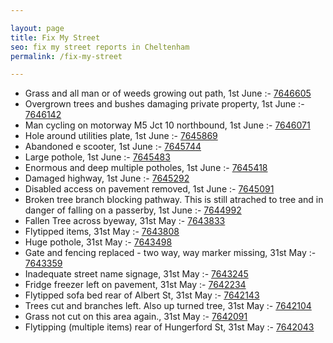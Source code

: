 ```yaml
---

layout: page
title: Fix My Street
seo: fix my street reports in Cheltenham
permalink: /fix-my-street

---
```


<!-- fix_marker starts -->

- Grass and all man or of weeds growing out path, 1st June :- [7646605](https://www.fixmystreet.com/report/7646605)
- Overgrown trees and bushes damaging private property, 1st June :- [7646142](https://www.fixmystreet.com/report/7646142)
- Man cycling on motorway M5 Jct 10 northbound, 1st June :- [7646071](https://www.fixmystreet.com/report/7646071)
- Hole around utilities plate, 1st June :- [7645869](https://www.fixmystreet.com/report/7645869)
- Abandoned e scooter, 1st June :- [7645744](https://www.fixmystreet.com/report/7645744)
- Large pothole, 1st June :- [7645483](https://www.fixmystreet.com/report/7645483)
- Enormous and deep multiple potholes, 1st June :- [7645418](https://www.fixmystreet.com/report/7645418)
- Damaged highway, 1st June :- [7645292](https://www.fixmystreet.com/report/7645292)
- Disabled access on pavement removed, 1st June :- [7645091](https://www.fixmystreet.com/report/7645091)
- Broken tree branch blocking pathway. This is still atrached to tree and in danger of falling on a passerby, 1st June :- [7644992](https://www.fixmystreet.com/report/7644992)
- Fallen Tree across byeway, 31st May :- [7643833](https://www.fixmystreet.com/report/7643833)
- Flytipped items, 31st May :- [7643808](https://www.fixmystreet.com/report/7643808)
- Huge pothole, 31st May :- [7643498](https://www.fixmystreet.com/report/7643498)
- Gate and fencing replaced - two way, way marker missing, 31st May :- [7643359](https://www.fixmystreet.com/report/7643359)
- Inadequate street name signage, 31st May :- [7643245](https://www.fixmystreet.com/report/7643245)
- Fridge freezer left on pavement, 31st May :- [7642234](https://www.fixmystreet.com/report/7642234)
- Flytipped sofa bed rear of Albert St, 31st May :- [7642143](https://www.fixmystreet.com/report/7642143)
- Trees cut and branches left. Also up turned tree, 31st May :- [7642104](https://www.fixmystreet.com/report/7642104)
- Grass not cut on this area again., 31st May :- [7642091](https://www.fixmystreet.com/report/7642091)
- Flytipping (multiple items) rear of Hungerford St, 31st May :- [7642043](https://www.fixmystreet.com/report/7642043)

<!-- fix_marker ends -->